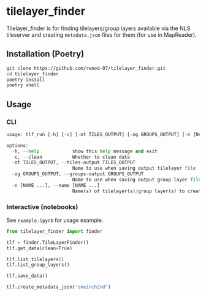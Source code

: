 # tilelayer_finder

Tilelayer_finder is for finding tilelayers/group layers available via the NLS tileserver and creating `metadata.json` files for them (for use in MapReader).

## Installation (Poetry)

``` bash
git clone https://github.com/rwood-97/tilelayer_finder.git
cd tilelayer_finder
poetry install
poetry shell
```

## Usage

### CLI

``` python
usage: tlf_run [-h] [-c] [-ot TILES_OUTPUT] [-og GROUPS_OUTPUT] [-n [NAME ...]]

options:
  -h, --help            show this help message and exit
  -c, --clean           Whether to clean data
  -ot TILES_OUTPUT, --tiles-output TILES_OUTPUT
                        Name to use when saving output tilelayer file
  -og GROUPS_OUTPUT, --groups-output GROUPS_OUTPUT
                        Name to use when saving output group layer file
  -n [NAME ...], --name [NAME ...]
                        Name(s) of tilelayer(s)/group layer(s) to create metadata for
```

### Interactive (notebooks)

See `example.ipynb` for usage example.

``` python
from tilelayer_finder import finder

tlf = finder.TileLayerFinder()
tlf.get_data(clean=True)
```

``` python
tlf.list_tilelayers()
tlf.list_group_layers()
```

``` python
tlf.save_data()
```

``` python
tlf.create_metadata_json("oneinch2nd")
```
